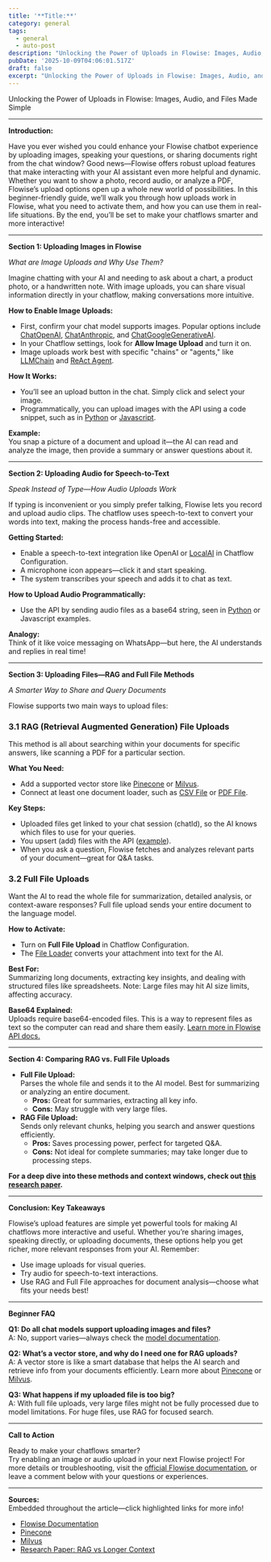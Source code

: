 ```yaml
---
title: '**Title:**'
category: general
tags:
  - general
  - auto-post
description: "Unlocking the Power of Uploads in Flowise: Images, Audio, and Files Made Simple"
pubDate: '2025-10-09T04:06:01.517Z'
draft: false
excerpt: "Unlocking the Power of Uploads in Flowise: Images, Audio, and Files Made Simple"
---
```


Unlocking the Power of Uploads in Flowise: Images, Audio, and Files Made Simple

---

**Introduction:**

Have you ever wished you could enhance your Flowise chatbot experience by uploading images, speaking your questions, or sharing documents right from the chat window? Good news—Flowise offers robust upload features that make interacting with your AI assistant even more helpful and dynamic. Whether you want to show a photo, record audio, or analyze a PDF, Flowise’s upload options open up a whole new world of possibilities. In this beginner-friendly guide, we’ll walk you through how uploads work in Flowise, what you need to activate them, and how you can use them in real-life situations. By the end, you’ll be set to make your chatflows smarter and more interactive!

---

**Section 1: Uploading Images in Flowise**

*What are Image Uploads and Why Use Them?*

Imagine chatting with your AI and needing to ask about a chart, a product photo, or a handwritten note. With image uploads, you can share visual information directly in your chatflow, making conversations more intuitive.

**How to Enable Image Uploads:**

- First, confirm your chat model supports images. Popular options include [ChatOpenAI](https://docs.flowiseai.com/integrations/llamaindex/chat-models/chatopenai), [ChatAnthropic](https://docs.flowiseai.com/integrations/langchain/chat-models/chatanthropic), and [ChatGoogleGenerativeAI](https://docs.flowiseai.com/integrations/langchain/chat-models/google-ai).
- In your Chatflow settings, look for **Allow Image Upload** and turn it on.
- Image uploads work best with specific "chains" or "agents," like [LLMChain](https://docs.flowiseai.com/integrations/langchain/chains/llm-chain) and [ReAct Agent](https://docs.flowiseai.com/integrations/langchain/agents/react-agent-chat).

**How It Works:**

- You’ll see an upload button in the chat. Simply click and select your image.
- Programmatically, you can upload images with the API using a code snippet, such as in [Python](https://docs.flowiseai.com/using-flowise/upload/) or [Javascript](https://docs.flowiseai.com/using-flowise/upload/).

**Example:**  
You snap a picture of a document and upload it—the AI can read and analyze the image, then provide a summary or answer questions about it.

---

**Section 2: Uploading Audio for Speech-to-Text**

*Speak Instead of Type—How Audio Uploads Work*

If typing is inconvenient or you simply prefer talking, Flowise lets you record and upload audio clips. The chatflow uses speech-to-text to convert your words into text, making the process hands-free and accessible.

**Getting Started:**

- Enable a speech-to-text integration like OpenAI or [LocalAI](https://docs.flowiseai.com/integrations/langchain/chat-models/chatlocalai) in Chatflow Configuration.
- A microphone icon appears—click it and start speaking.
- The system transcribes your speech and adds it to chat as text.

**How to Upload Audio Programmatically:**

- Use the API by sending audio files as a base64 string, seen in [Python](https://docs.flowiseai.com/using-flowise/upload/) or Javascript examples.

**Analogy:**  
Think of it like voice messaging on WhatsApp—but here, the AI understands and replies in real time!

---

**Section 3: Uploading Files—RAG and Full File Methods**

*A Smarter Way to Share and Query Documents*

Flowise supports two main ways to upload files:

### 3.1 RAG (Retrieval Augmented Generation) File Uploads

This method is all about searching within your documents for specific answers, like scanning a PDF for a particular section.

**What You Need:**

- Add a supported vector store like [Pinecone](https://docs.flowiseai.com/integrations/langchain/vector-stores/pinecone) or [Milvus](https://docs.flowiseai.com/integrations/langchain/vector-stores/milvus).
- Connect at least one document loader, such as [CSV File](https://docs.flowiseai.com/integrations/langchain/document-loaders/csv-file) or [PDF File](https://docs.flowiseai.com/integrations/langchain/document-loaders/pdf-file).

**Key Steps:**

- Uploaded files get linked to your chat session (chatId), so the AI knows which files to use for your queries.
- You upsert (add) files with the API ([example](https://docs.flowiseai.com/using-flowise/broken-reference)).
- When you ask a question, Flowise fetches and analyzes relevant parts of your document—great for Q&A tasks.

### 3.2 Full File Uploads

Want the AI to read the whole file for summarization, detailed analysis, or context-aware responses? Full file upload sends your entire document to the language model.

**How to Activate:**

- Turn on **Full File Upload** in Chatflow Configuration.
- The [File Loader](https://docs.flowiseai.com/integrations/langchain/document-loaders/file-loader) converts your attachment into text for the AI.

**Best For:**  
Summarizing long documents, extracting key insights, and dealing with structured files like spreadsheets. Note: Large files may hit AI size limits, affecting accuracy.

**Base64 Explained:**  
Uploads require base64-encoded files. This is a way to represent files as text so the computer can read and share them easily. [Learn more in Flowise API docs.](https://docs.flowiseai.com/api-reference/attachments)

---

**Section 4: Comparing RAG vs. Full File Uploads**

- **Full File Upload:**  
  Parses the whole file and sends it to the AI model. Best for summarizing or analyzing an entire document.
  - **Pros:** Great for summaries, extracting all key info.
  - **Cons:** May struggle with very large files.
- **RAG File Upload:**  
  Sends only relevant chunks, helping you search and answer questions efficiently.
  - **Pros:** Saves processing power, perfect for targeted Q&A.
  - **Cons:** Not ideal for complete summaries; may take longer due to processing steps.

**For a deep dive into these methods and context windows, check out [this research paper](https://arxiv.org/html/2407.16833v1).**

---

**Conclusion: Key Takeaways**

Flowise’s upload features are simple yet powerful tools for making AI chatflows more interactive and useful. Whether you’re sharing images, speaking directly, or uploading documents, these options help you get richer, more relevant responses from your AI. Remember:

- Use image uploads for visual queries.
- Try audio for speech-to-text interactions.
- Use RAG and Full File approaches for document analysis—choose what fits your needs best!

---

**Beginner FAQ**

**Q1: Do all chat models support uploading images and files?**  
A: No, support varies—always check the [model documentation](https://docs.flowiseai.com/integrations/llamaindex/chat-models/chatopenai).

**Q2: What’s a vector store, and why do I need one for RAG uploads?**  
A: A vector store is like a smart database that helps the AI search and retrieve info from your documents efficiently. Learn more about [Pinecone](https://docs.flowiseai.com/integrations/langchain/vector-stores/pinecone) or [Milvus](https://docs.flowiseai.com/integrations/langchain/vector-stores/milvus).

**Q3: What happens if my uploaded file is too big?**  
A: With full file uploads, very large files might not be fully processed due to model limitations. For huge files, use RAG for focused search.

---

**Call to Action**

Ready to make your chatflows smarter?  
Try enabling an image or audio upload in your next Flowise project! For more details or troubleshooting, visit the [official Flowise documentation](https://docs.flowiseai.com/using-flowise/upload/), or leave a comment below with your questions or experiences.

---

**Sources:**  
Embedded throughout the article—click highlighted links for more info!  
- [Flowise Documentation](https://docs.flowiseai.com/)
- [Pinecone](https://docs.flowiseai.com/integrations/langchain/vector-stores/pinecone)  
- [Milvus](https://docs.flowiseai.com/integrations/langchain/vector-stores/milvus)  
- [Research Paper: RAG vs Longer Context](https://arxiv.org/html/2407.16833v1)